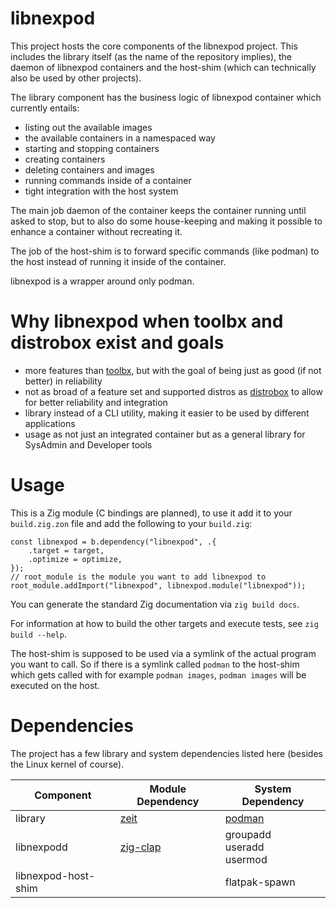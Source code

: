# libnexpod
This project hosts the core components of the libnexpod project. This includes the library itself (as the name of the repository implies), the daemon of libnexpod containers and the host-shim (which can technically also be used by other projects).

The library component has the business logic of libnexpod container which currently entails:

- listing out the available images
- the available containers in a namespaced way
- starting and stopping containers
- creating containers
- deleting containers and images
- running commands inside of a container
- tight integration with the host system

The main job daemon of the container keeps the container running until asked to stop, but to also do some house-keeping and making it possible to enhance a container without recreating it.

The job of the host-shim is to forward specific commands (like podman) to the host instead of running it inside of the container.

libnexpod is a wrapper around only podman.

# Why libnexpod when toolbx and distrobox exist and goals
- more features than [toolbx](https://containertoolbx.org/), but with the goal of being just as good (if not better) in reliability
- not as broad of a feature set and supported distros as [distrobox](https://distrobox.it) to allow for better reliability and integration
- library instead of a CLI utility, making it easier to be used by different applications
- usage as not just an integrated container but as a general library for SysAdmin and Developer tools


# Usage
This is a Zig module (C bindings are planned), to use it add it to your `build.zig.zon` file and add the following to your `build.zig`:
```Zig
const libnexpod = b.dependency("libnexpod", .{
    .target = target,
    .optimize = optimize,
});
// root_module is the module you want to add libnexpod to
root_module.addImport("libnexpod", libnexpod.module("libnexpod"));
```

You can generate the standard Zig documentation via `zig build docs`.

For information at how to build the other targets and execute tests, see `zig build --help`.

The host-shim is supposed to be used via a symlink of the actual program you want to call. So if there is a symlink called `podman` to the host-shim which gets called with for example `podman images`, `podman images` will be executed on the host.

# Dependencies
The project has a few library and system dependencies listed here (besides the Linux kernel of course).

| Component | Module Dependency | System Dependency |
| ----- | ----- | ----- |
| library | [zeit](https://github.com/rockorager/zeit) | [podman](https://podman.io) |
| libnexpodd | [zig-clap](https://github.com/Hejsil/zig-clap) | groupadd<br>useradd<br>usermod |
| libnexpod-host-shim | | flatpak-spawn |
